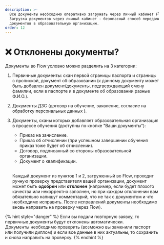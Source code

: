 ```yaml
---
description: >-
  Все документы необходимо оперативно загружать через личный кабинет Flow.
  Загрузка документов через личный кабинет - безопасный способ передачи
  документов в образовательную организацию.
order: 12
---
```


# ❌ Отклонены документы?

Документы во Flow условно можно разделить на 3 категории:

1. Первичные документы: скан первой страницы паспорта и страницы с пропиской,  документ об образовании (к данному документу может быть добавлен документ/документы, подтверждающий смену фамилии, если в паспорте и в документе об образовании разные Ф.И.О.).
2. Документы ДЗС (договор на обучение, заявление, согласие на обработку персональных данных ).
3.  Документы, сканы которых добавляет образовательная организация в процессе обучения (доступны по кнопке "Ваши документы"):

    * Приказ на зачисление.
    * Приказ об отчислении (при успешном завершении обучения приказ тоже будет об отчислении).
    * Договор, подписанный со стороны образовательной организации.
    * Документ о квалификации.

    \
    Каждый документ из пунктов 1 и 2, загруженный во Flow, проходит ручную проверку представителя вашей  организации, документ может быть **одобрен** или **отклонен** (например, если будет плохого качества или некорректно заполнен, но при каждом отклонении вам обязательно напишут комментарий, что не так с документом и что необходимо исправить. После исправлений документы необходимо вновь направить на проверку через Flow).

{% hint style="danger" %}
Если вы подали повторную заявку, то первичные документы будут отклонены автоматически.\
Документы необходимо проверить (возможно вы заменили паспорт или получили диплом) и если все данные в них актуальны, то сохранить и снова направить на проверку.
{% endhint %}